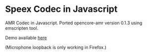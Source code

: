 Speex Codec in Javascript
=========================

AMR Codec in Javascript. Ported opencore-amr version 0.1.3 using emscripten tool. 

Demo available [here](http://jpemartins.github.com/amr.js/)

(Microphone loopback is only working in Firefox.)
